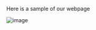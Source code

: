 Here is a sample of our webpage

![image](https://github.com/user-attachments/assets/13216c65-f5a8-4354-be85-aee1f42156cc)
